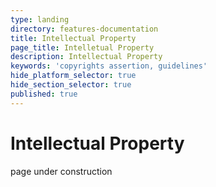 ```yaml
---
type: landing
directory: features-documentation
title: Intellectual Property
page_title: Intelletual Property
description: Intellectual Property
keywords: 'copyrights assertion, guidelines'
hide_platform_selector: true
hide_section_selector: true
published: true
---
```


# Intellectual Property

page under construction
